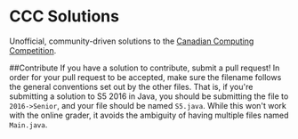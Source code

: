 # CCC Solutions

Unofficial, community-driven solutions to the [Canadian Computing Competition](https://cemc.math.uwaterloo.ca/contests/computing.html).

##Contribute
If you have a solution to contribute, submit a pull request! In order for your pull request to be accepted, make sure the filename follows the general conventions set out by the other files. That is, if you're submitting a solution to S5 2016 in Java, you should be submitting the file to `2016->Senior`, and your file should be named `S5.java`. While this won't work with the online grader, it avoids the ambiguity of having multiple files named `Main.java`.